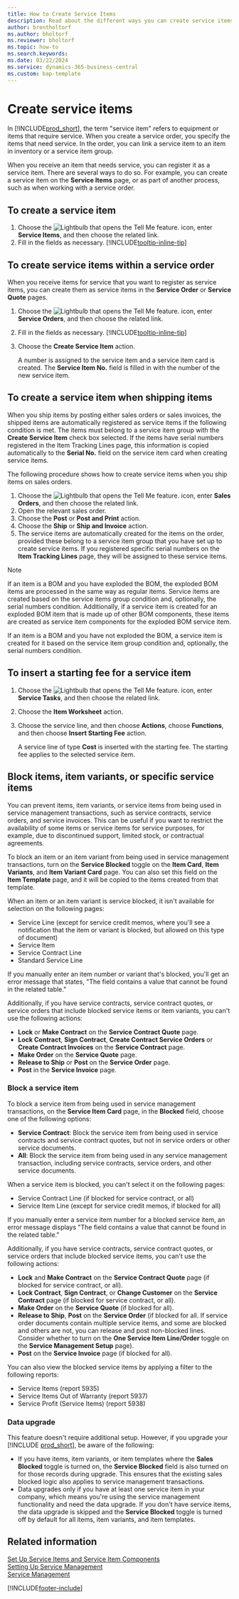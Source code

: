 ```yaml
---
title: How to Create Service Items
description: Read about the different ways you can create service items in Business Central, for example within a service order or when shipping items.
author: brentholtorf
ms.author: bholtorf
ms.reviewer: bholtorf
ms.topic: how-to
ms.search.keywords:
ms.date: 03/22/2024
ms.service: dynamics-365-business-central
ms.custom: bap-template
---
```

# Create service items

In [!INCLUDE[prod_short](includes/prod_short.md)], the term "service item" refers to equipment or items that require service. When you create a service order, you specify the items that need service. In the order, you can link a service item to an item in inventory or a service item group.

When you receive an item that needs service, you can register it as a service item. There are several ways to do so. For example, you can create a service item on the **Service Items** page, or as part of another process, such as when working with a service order.

## To create a service item

1. Choose the ![Lightbulb that opens the Tell Me feature.](media/ui-search/search_small.png "Tell me what you want to do") icon, enter **Service Items**, and then choose the related link.
2. Fill in the fields as necessary. [!INCLUDE[tooltip-inline-tip](includes/tooltip-inline-tip_md.md)]  

## To create service items within a service order

When you receive items for service that you want to register as service items, you can create them as service items in the **Service Order** or **Service Quote** pages.  

1. Choose the ![Lightbulb that opens the Tell Me feature.](media/ui-search/search_small.png "Tell me what you want to do") icon, enter **Service Orders**, and then choose the related link.  
2. Fill in the fields as necessary. [!INCLUDE[tooltip-inline-tip](includes/tooltip-inline-tip_md.md)]  
3. Choose the **Create Service Item** action.  

    A number is assigned to the service item and a service item card is created. The **Service Item No.** field is filled in with the number of the new service item.

## To create a service item when shipping items

When you ship items by posting either sales orders or sales invoices, the shipped items are automatically registered as service items if the following condition is met. The items must belong to a service item group with the **Create Service Item** check box selected. If the items have serial numbers registered in the Item Tracking Lines page, this information is copied automatically to the **Serial No.** field on the service item card when creating service items.  

The following procedure shows how to create service items when you ship items on sales orders.  

1. Choose the ![Lightbulb that opens the Tell Me feature.](media/ui-search/search_small.png "Tell me what you want to do") icon, enter **Sales Orders**, and then choose the related link.  
2. Open the relevant sales order.  
3. Choose the **Post** or **Post and Print** action.  
4. Choose the **Ship** or **Ship and Invoice** action.  
5. The service items are automatically created for the items on the order, provided these belong to a service item group that you have set up to create service items. If you registered specific serial numbers on the **Item Tracking Lines** page, they will be assigned to these service items.  

> [!NOTE]  
> If an item is a BOM and you have exploded the BOM, the exploded BOM items are processed in the same way as regular items. Service items are created based on the service items group condition and, optionally, the serial numbers condition. Additionally, if a service item is created for an exploded BOM item that is made up of other BOM components, these items are created as service item components for the exploded BOM service item.  
>
> If an item is a BOM and you have not exploded the BOM, a service item is created for it based on the service item group condition and, optionally, the serial numbers condition.  

## To insert a starting fee for a service item

1. Choose the ![Lightbulb that opens the Tell Me feature.](media/ui-search/search_small.png "Tell me what you want to do") icon, enter **Service Tasks**, and then choose the related link.
2. Choose the **Item Worksheet** action.
3. Choose the service line, and then choose **Actions**, choose **Functions**, and then choose **Insert Starting Fee** action.  

    A service line of type **Cost** is inserted with the starting fee. The starting fee applies to the selected service item.

## Block items, item variants, or specific service items

You can prevent items, item variants, or service items from being used in service management transactions, such as service contracts, service orders, and service invoices. This can be useful if you want to restrict the availability of some items or service items for service purposes, for example, due to discontinued support, limited stock, or contractual agreements.

To block an item or an item variant from being used in service management transactions, turn on the **Service Blocked** toggle on the **Item Card**, **Item Variants**, and **Item Variant Card** page. You can also set this field on the **Item Template** page, and it will be copied to the items created from that template.

When an item or an item variant is service blocked, it isn't available for selection on the following pages:

- Service Line (except for service credit memos, where you'll see a notification that the item or variant is blocked, but allowed on this type of document)
- Service Item
- Service Contract Line
- Standard Service Line

If you manually enter an item number or variant that's blocked, you'll get an error message that states, "The field contains a value that cannot be found in the related table."

Additionally, if you have service contracts, service contract quotes, or service orders that include blocked service items or item variants, you can't use the following actions:

- **Lock** or **Make Contract** on the **Service Contract Quote** page.
- **Lock Contract**, **Sign Contract**, **Create Contract Service Orders** or **Create Contract Invoices**  on the **Service Contract** page.
- **Make Order** on the **Service Quote** page.
- **Release to Ship** or **Post** on the **Service Order** page.
- **Post** in the **Service Invoice** page.

### Block a service item

To block a service item from being used in service management transactions, on the **Service Item Card** page, in the **Blocked** field, choose one of the following options:

- **Service Contract**: Block the service item from being used in service contracts and service contract quotes, but not in service orders or other service documents.
- **All**: Block the service item from being used in any service management transaction, including service contracts, service orders, and other service documents.

When a service item is blocked, you can't select it on the following pages:

- Service Contract Line (if blocked for service contract, or all)
- Service Item Line (except for service credit memos, if blocked for all)

If you manually enter a service item number for a blocked service item, an error message displays "The field contains a value that cannot be found in the related table."

Additionally, if you have service contracts, service contract quotes, or service orders that include blocked service items, you can't use the following actions:

- **Lock** and **Make Contract** on the **Service Contract Quote** page (if blocked for service contract, or all).
- **Lock Contract**, **Sign Contract**, or **Change Customer** on the **Service Contract** page (if blocked for service contract, or all).
- **Make Order** on the **Service Quote** (if blocked for all).
- **Release to Ship**, **Post** on the **Service Order** (if blocked for all. If service order documents contain multiple service items, and some are blocked and others are not, you can release and post non-blocked lines. Consider whether to turn on the **One Service Item Line/Order** toggle on the **Service Management Setup** page).
- **Post** on the **Service Invoice** page (if blocked for all).

You can also view the blocked service items by applying a filter to the following reports:

- Service Items (report 5935)
- Service Items Out of Warranty (report 5937)
- Service Profit (Service Items) (report 5938)

### Data upgrade

This feature doesn't require additional setup. However, if you upgrade your [!INCLUDE [prod_short](includes/prod_short.md)], be aware of the following:

- If you have items, item variants, or item templates where the **Sales Blocked** toggle is turned on, the **Service Blocked** field is also turned on for those records during upgrade. This ensures that the existing sales blocked logic also applies to service management transactions.
- Data upgrades only if you have at least one service item in your company, which means you're using the service management functionality and need the data upgrade. If you don't have service items, the data upgrade is skipped and the **Service Blocked** toggle is turned off by default for all items, item variants, and item templates.

## Related information

[Set Up Service Items and Service Item Components](service-how-setup-service-items.md)  
[Setting Up Service Management](service-setup-service.md)  
[Service Management](service-service.md)  


[!INCLUDE[footer-include](includes/footer-banner.md)]
